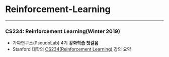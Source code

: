 # Reinforcement-Learning
***
### CS234: Reinforcement Learning(Winter 2019)

- 가짜연구소(PseudoLab) 4기 **강화학습 첫걸음** 
- Stanford 대학의 [CS234(Reinforcement Learning)](https://web.stanford.edu/class/cs234/CS234Win2019/schedule.html) 강의 요약
